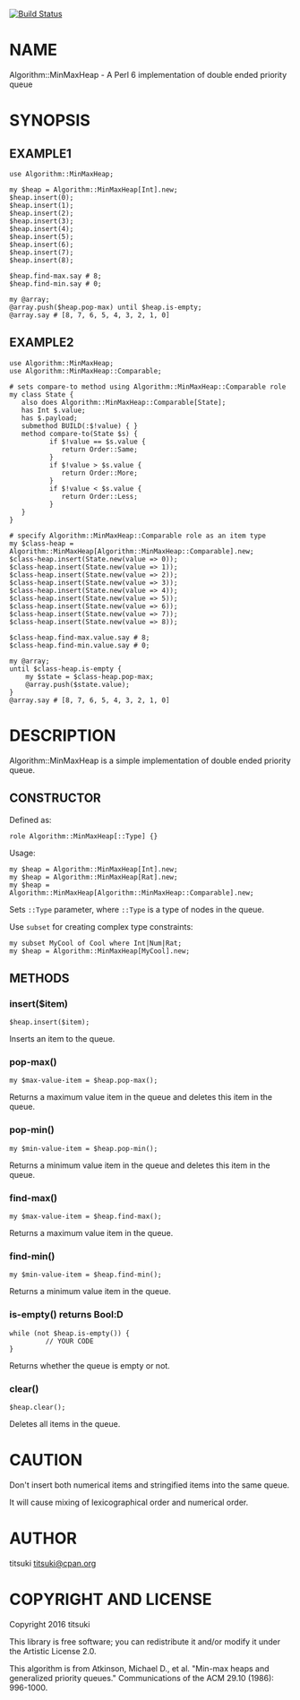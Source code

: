 [![Build Status](https://travis-ci.org/titsuki/p6-Algorithm-MinMaxHeap.svg?branch=master)](https://travis-ci.org/titsuki/p6-Algorithm-MinMaxHeap)

NAME
====

Algorithm::MinMaxHeap - A Perl 6 implementation of double ended priority queue

SYNOPSIS
========

EXAMPLE1
--------

    use Algorithm::MinMaxHeap;

    my $heap = Algorithm::MinMaxHeap[Int].new;
    $heap.insert(0);
    $heap.insert(1);
    $heap.insert(2);
    $heap.insert(3);
    $heap.insert(4);
    $heap.insert(5);
    $heap.insert(6);
    $heap.insert(7);
    $heap.insert(8);

    $heap.find-max.say # 8;
    $heap.find-min.say # 0;

    my @array;
    @array.push($heap.pop-max) until $heap.is-empty;
    @array.say # [8, 7, 6, 5, 4, 3, 2, 1, 0]

EXAMPLE2
--------

    use Algorithm::MinMaxHeap;
    use Algorithm::MinMaxHeap::Comparable;

    # sets compare-to method using Algorithm::MinMaxHeap::Comparable role
    my class State {
       also does Algorithm::MinMaxHeap::Comparable[State];
       has Int $.value;
       has $.payload;
       submethod BUILD(:$!value) { }
       method compare-to(State $s) {
              if $!value == $s.value {
                 return Order::Same;
              }
              if $!value > $s.value {
                 return Order::More;
              }
              if $!value < $s.value {
                 return Order::Less;
              }
       }
    }

    # specify Algorithm::MinMaxHeap::Comparable role as an item type
    my $class-heap = Algorithm::MinMaxHeap[Algorithm::MinMaxHeap::Comparable].new;
    $class-heap.insert(State.new(value => 0));
    $class-heap.insert(State.new(value => 1));
    $class-heap.insert(State.new(value => 2));
    $class-heap.insert(State.new(value => 3));
    $class-heap.insert(State.new(value => 4));
    $class-heap.insert(State.new(value => 5));
    $class-heap.insert(State.new(value => 6));
    $class-heap.insert(State.new(value => 7));
    $class-heap.insert(State.new(value => 8));

    $class-heap.find-max.value.say # 8;
    $class-heap.find-min.value.say # 0;

    my @array;
    until $class-heap.is-empty {
	    my $state = $class-heap.pop-max;
	    @array.push($state.value);
    }
    @array.say # [8, 7, 6, 5, 4, 3, 2, 1, 0]

DESCRIPTION
===========

Algorithm::MinMaxHeap is a simple implementation of double ended priority queue.

CONSTRUCTOR
-----------

Defined as:

    role Algorithm::MinMaxHeap[::Type] {}

Usage:

    my $heap = Algorithm::MinMaxHeap[Int].new;
    my $heap = Algorithm::MinMaxHeap[Rat].new;
    my $heap = Algorithm::MinMaxHeap[Algorithm::MinMaxHeap::Comparable].new;

Sets `::Type` parameter, where `::Type` is a type of nodes in the queue.

Use `subset` for creating complex type constraints:

    my subset MyCool of Cool where Int|Num|Rat;
    my $heap = Algorithm::MinMaxHeap[MyCool].new;

METHODS
-------

### insert($item)

    $heap.insert($item);

Inserts an item to the queue.

### pop-max()

    my $max-value-item = $heap.pop-max();

Returns a maximum value item in the queue and deletes this item in the queue.

### pop-min()

    my $min-value-item = $heap.pop-min();

Returns a minimum value item in the queue and deletes this item in the queue.

### find-max()

    my $max-value-item = $heap.find-max();

Returns a maximum value item in the queue.

### find-min()

    my $min-value-item = $heap.find-min();

Returns a minimum value item in the queue.

### is-empty() returns Bool:D

    while (not $heap.is-empty()) {
	         // YOUR CODE
    }

Returns whether the queue is empty or not.

### clear()

    $heap.clear();

Deletes all items in the queue.

CAUTION
=======

Don't insert both numerical items and stringified items into the same queue.

It will cause mixing of lexicographical order and numerical order.

AUTHOR
======

titsuki <titsuki@cpan.org>

COPYRIGHT AND LICENSE
=====================

Copyright 2016 titsuki

This library is free software; you can redistribute it and/or modify it under the Artistic License 2.0.

This algorithm is from Atkinson, Michael D., et al. "Min-max heaps and generalized priority queues." Communications of the ACM 29.10 (1986): 996-1000.

